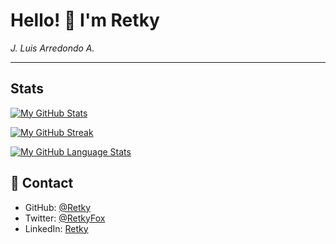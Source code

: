 # Hello! 🦊 I'm Retky
*J. Luis Arredondo A.*

---

## Stats
[![My GitHub Stats](https://github-readme-stats.vercel.app/api/?username=retky&count_private=true&theme=slateorange&show_icons=true)]()

[![My GitHub Streak](http://github-readme-streak-stats.herokuapp.com?user=retky&count_private=true&theme=slateorange)]()

[![My GitHub Language Stats](https://github-readme-stats.vercel.app/api/top-langs/?username=retky&langs_count=8&count_private=true&layout=compact&theme=slateorange)]()

## 🔗 Contact
- GitHub: [@Retky](https://github.com/Retky "J. Luis Arredondo GitHub")
- Twitter: [@RetkyFox](https://twitter.com/retkyFox "J. Luis Arredondo Twitter")
- LinkedIn: [Retky](https://www.linkedin.com/in/Retky "J. Luis Arredondo LinkedIn")
